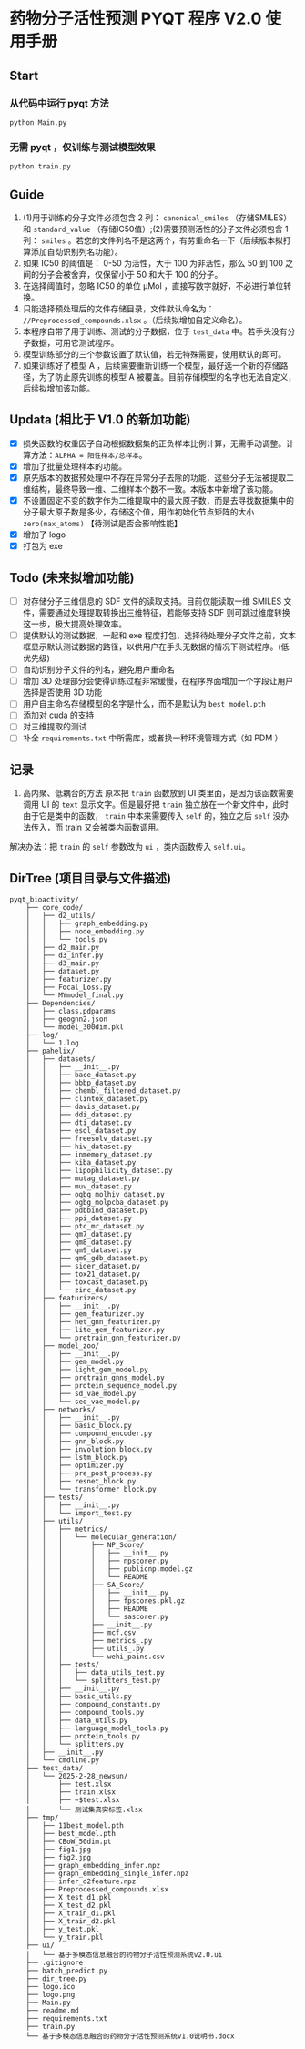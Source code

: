 # 药物分子活性预测 PYQT 程序 V2.0 使用手册
## Start
### 从代码中运行 pyqt 方法
```
python Main.py
```
### 无需 pyqt ，仅训练与测试模型效果
```
python train.py
```
## Guide
1. (1)用于训练的分子文件必须包含 2 列： `canonical_smiles` （存储SMILES）和 `standard_value` （存储IC50值）;(2)需要预测活性的分子文件必须包含 1 列： `smiles` 。若您的文件列名不是这两个，有劳重命名一下（后续版本拟打算添加自动识别列名功能）。
2. 如果 IC50 的阈值是： 0-50 为活性，大于 100 为非活性，那么 50 到 100 之间的分子会被舍弃，仅保留小于 50 和大于 100 的分子。
3. 在选择阈值时，忽略 IC50 的单位 μMol ，直接写数字就好，不必进行单位转换。
4. 只能选择预处理后的文件存储目录，文件默认命名为： `//Preprocessed_compounds.xlsx` 。（后续拟增加自定义命名）。
5. 本程序自带了用于训练、测试的分子数据，位于 `test_data` 中。若手头没有分子数据，可用它测试程序。
6. 模型训练部分的三个参数设置了默认值，若无特殊需要，使用默认的即可。
7. 如果训练好了模型 A ，后续需要重新训练一个模型，最好选一个新的存储路径，为了防止原先训练的模型 A 被覆盖。目前存储模型的名字也无法自定义，后续拟增加该功能。

## Updata (相比于 V1.0 的新加功能)
- [x] 损失函数的权重因子自动根据数据集的正负样本比例计算，无需手动调整。计算方法：`ALPHA = 阳性样本/总样本`。
- [x] 增加了批量处理样本的功能。
- [x] 原先版本的数据预处理中不存在异常分子去除的功能，这些分子无法被提取二维结构，最终导致一维、二维样本个数不一致。本版本中新增了该功能。
- [x] 不设置固定不变的数字作为二维提取中的最大原子数，而是去寻找数据集中的分子最大原子数是多少，存储这个值，用作初始化节点矩阵的大小 `zero(max_atoms)` 【待测试是否会影响性能】
- [x] 增加了 logo  
- [x] 打包为 exe
## Todo (未来拟增加功能)
- [ ] 对存储分子三维信息的 SDF 文件的读取支持。目前仅能读取一维 SMILES 文件，需要通过处理提取转换出三维特征，若能够支持 SDF 则可跳过维度转换这一步，极大提高处理效率。
- [ ] 提供默认的测试数据，一起和 exe 程度打包，选择待处理分子文件之前，文本框显示默认测试数据的路径，以供用户在手头无数据的情况下测试程序。(低优先级)
- [ ] 自动识别分子文件的列名，避免用户重命名
- [ ] 增加 3D 处理部分会使得训练过程非常缓慢，在程序界面增加一个字段让用户选择是否使用 3D 功能
- [ ] 用户自主命名存储模型的名字是什么，而不是默认为 `best_model.pth`
- [ ] 添加对 cuda 的支持
- [ ] 对三维提取的测试
- [ ] 补全 `requirements.txt` 中所需库，或者换一种环境管理方式（如 PDM ）
## 记录
1. 高内聚、低耦合的方法
原本把 `train` 函数放到 UI 类里面，是因为该函数需要调用 UI 的 `text` 显示文字。但是最好把 `train` 独立放在一个新文件中，此时由于它是类中的函数， `train` 中本来需要传入 `self` 的，独立之后 `self` 没办法传入，而 train 又会被类内函数调用。

解决办法：把 `train` 的 `self` 参数改为 `ui` ，类内函数传入 `self.ui`。
## DirTree (项目目录与文件描述)
```
pyqt_bioactivity/
    ├── core_code/
    │   ├── d2_utils/
    │   │   ├── graph_embedding.py
    │   │   ├── node_embedding.py
    │   │   └── tools.py
    │   ├── d2_main.py
    │   ├── d3_infer.py
    │   ├── d3_main.py
    │   ├── dataset.py
    │   ├── featurizer.py
    │   ├── Focal_Loss.py
    │   └── MYmodel_final.py
    ├── Dependencies/
    │   ├── class.pdparams
    │   ├── geognn2.json
    │   └── model_300dim.pkl
    ├── log/
    │   └── 1.log
    ├── pahelix/
    │   ├── datasets/
    │   │   ├── __init__.py
    │   │   ├── bace_dataset.py
    │   │   ├── bbbp_dataset.py
    │   │   ├── chembl_filtered_dataset.py
    │   │   ├── clintox_dataset.py
    │   │   ├── davis_dataset.py
    │   │   ├── ddi_dataset.py
    │   │   ├── dti_dataset.py
    │   │   ├── esol_dataset.py
    │   │   ├── freesolv_dataset.py
    │   │   ├── hiv_dataset.py
    │   │   ├── inmemory_dataset.py
    │   │   ├── kiba_dataset.py
    │   │   ├── lipophilicity_dataset.py
    │   │   ├── mutag_dataset.py
    │   │   ├── muv_dataset.py
    │   │   ├── ogbg_molhiv_dataset.py
    │   │   ├── ogbg_molpcba_dataset.py
    │   │   ├── pdbbind_dataset.py
    │   │   ├── ppi_dataset.py
    │   │   ├── ptc_mr_dataset.py
    │   │   ├── qm7_dataset.py
    │   │   ├── qm8_dataset.py
    │   │   ├── qm9_dataset.py
    │   │   ├── qm9_gdb_dataset.py
    │   │   ├── sider_dataset.py
    │   │   ├── tox21_dataset.py
    │   │   ├── toxcast_dataset.py
    │   │   └── zinc_dataset.py
    │   ├── featurizers/
    │   │   ├── __init__.py
    │   │   ├── gem_featurizer.py
    │   │   ├── het_gnn_featurizer.py
    │   │   ├── lite_gem_featurizer.py
    │   │   └── pretrain_gnn_featurizer.py
    │   ├── model_zoo/
    │   │   ├── __init__.py
    │   │   ├── gem_model.py
    │   │   ├── light_gem_model.py
    │   │   ├── pretrain_gnns_model.py
    │   │   ├── protein_sequence_model.py
    │   │   ├── sd_vae_model.py
    │   │   └── seq_vae_model.py
    │   ├── networks/
    │   │   ├── __init__.py
    │   │   ├── basic_block.py
    │   │   ├── compound_encoder.py
    │   │   ├── gnn_block.py
    │   │   ├── involution_block.py
    │   │   ├── lstm_block.py
    │   │   ├── optimizer.py
    │   │   ├── pre_post_process.py
    │   │   ├── resnet_block.py
    │   │   └── transformer_block.py
    │   ├── tests/
    │   │   ├── __init__.py
    │   │   └── import_test.py
    │   ├── utils/
    │   │   ├── metrics/
    │   │   │   └── molecular_generation/
    │   │   │       ├── NP_Score/
    │   │   │       │   ├── __init__.py
    │   │   │       │   ├── npscorer.py
    │   │   │       │   ├── publicnp.model.gz
    │   │   │       │   └── README
    │   │   │       ├── SA_Score/
    │   │   │       │   ├── __init__.py
    │   │   │       │   ├── fpscores.pkl.gz
    │   │   │       │   ├── README
    │   │   │       │   └── sascorer.py
    │   │   │       ├── __init__.py
    │   │   │       ├── mcf.csv
    │   │   │       ├── metrics_.py
    │   │   │       ├── utils_.py
    │   │   │       └── wehi_pains.csv
    │   │   ├── tests/
    │   │   │   ├── data_utils_test.py
    │   │   │   └── splitters_test.py
    │   │   ├── __init__.py
    │   │   ├── basic_utils.py
    │   │   ├── compound_constants.py
    │   │   ├── compound_tools.py
    │   │   ├── data_utils.py
    │   │   ├── language_model_tools.py
    │   │   ├── protein_tools.py
    │   │   └── splitters.py
    │   ├── __init__.py
    │   └── cmdline.py
    ├── test_data/
    │   └── 2025-2-28_newsun/
    │       ├── test.xlsx
    │       ├── train.xlsx
    │       ├── ~$test.xlsx
    │       └── 测试集真实标签.xlsx
    ├── tmp/
    │   ├── 11best_model.pth
    │   ├── best_model.pth
    │   ├── CBoW_50dim.pt
    │   ├── fig1.jpg
    │   ├── fig2.jpg
    │   ├── graph_embedding_infer.npz
    │   ├── graph_embedding_single_infer.npz
    │   ├── infer_d2feature.npz
    │   ├── Preprocessed_compounds.xlsx
    │   ├── X_test_d1.pkl
    │   ├── X_test_d2.pkl
    │   ├── X_train_d1.pkl
    │   ├── X_train_d2.pkl
    │   ├── y_test.pkl
    │   └── y_train.pkl
    ├── ui/
    │   └── 基于多模态信息融合的药物分子活性预测系统v2.0.ui
    ├── .gitignore
    ├── batch_predict.py
    ├── dir_tree.py
    ├── logo.ico
    ├── logo.png
    ├── Main.py
    ├── readme.md
    ├── requirements.txt
    ├── train.py
    └── 基于多模态信息融合的药物分子活性预测系统v1.0说明书.docx
```
